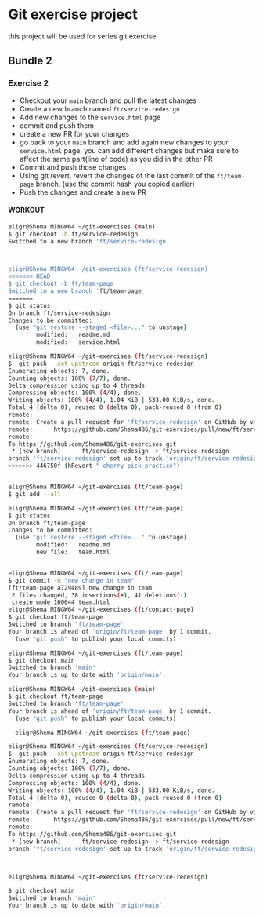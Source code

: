 # Git exercise project

this project will be used for series git exercise

## Bundle 2

### Exercise 2
- Checkout your `main` branch and pull the latest changes
- Create a new branch named `ft/service-redesign`
- Add new changes to the `service.html` page
- commit and push them
- create a new PR for your changes
- go back to your `main` branch and add again new changes to your `service.html` page, you can add different changes but make sure to affect the same part(line of code) as you did in the other PR
- Commit and push those changes
- Using git revert, revert the changes of the last commit of the `ft/team-page` branch. (use the commit hash you copied earlier)
- Push the changes and create a new PR


#### WORKOUT
```bash  
eligr@Shema MINGW64 ~/git-exercises (main)
$ git checkout -b ft/service-redesign 
Switched to a new branch 'ft/service-redesign



eligr@Shema MINGW64 ~/git-exercises (ft/service-redesign)
<<<<<<< HEAD
$ git checkout -b ft/team-page
Switched to a new branch 'ft/team-page
=======
$ git status
On branch ft/service-redesign
Changes to be committed:
  (use "git restore --staged <file>..." to unstage)
        modified:   readme.md
        modified:   service.html

eligr@Shema MINGW64 ~/git-exercises (ft/service-redesign)
$  git push --set-upstream origin ft/service-redesign
Enumerating objects: 7, done.
Counting objects: 100% (7/7), done.
Delta compression using up to 4 threads
Compressing objects: 100% (4/4), done.
Writing objects: 100% (4/4), 1.04 KiB | 533.00 KiB/s, done.
Total 4 (delta 0), reused 0 (delta 0), pack-reused 0 (from 0)
remote: 
remote: Create a pull request for 'ft/service-redesign' on GitHub by visiting:
remote:      https://github.com/Shema486/git-exercises/pull/new/ft/service-redesign
remote:
To https://github.com/Shema486/git-exercises.git
 * [new branch]      ft/service-redesign -> ft/service-redesign
branch 'ft/service-redesign' set up to track 'origin/ft/service-redesign'.
>>>>>>> 446750f (hRevert " cherry-pick practice")


eligr@Shema MINGW64 ~/git-exercises (ft/team-page)
$ git add --all

eligr@Shema MINGW64 ~/git-exercises (ft/team-page)
$ git status
On branch ft/team-page
Changes to be committed:
  (use "git restore --staged <file>..." to unstage)
        modified:   readme.md
        new file:   team.html


eligr@Shema MINGW64 ~/git-exercises (ft/team-page)
$ git commit -m "new change in team"
[ft/team-page a729489] new change in team
 2 files changed, 38 insertions(+), 41 deletions(-)
 create mode 100644 team.html
eligr@Shema MINGW64 ~/git-exercises (ft/contact-page)
$ git checkout ft/team-page
Switched to branch 'ft/team-page'
Your branch is ahead of 'origin/ft/team-page' by 1 commit.
  (use "git push" to publish your local commits)

eligr@Shema MINGW64 ~/git-exercises (ft/team-page)
$ git checkout main
Switched to branch 'main'
Your branch is up to date with 'origin/main'.

eligr@Shema MINGW64 ~/git-exercises (main)
$ git checkout ft/team-page
Switched to branch 'ft/team-page'
Your branch is ahead of 'origin/ft/team-page' by 1 commit.
  (use "git push" to publish your local commits)

  eligr@Shema MINGW64 ~/git-exercises (ft/team-page)

eligr@Shema MINGW64 ~/git-exercises (ft/service-redesign)
$  git push --set-upstream origin ft/service-redesign
Enumerating objects: 7, done.
Counting objects: 100% (7/7), done.
Delta compression using up to 4 threads
Compressing objects: 100% (4/4), done.
Writing objects: 100% (4/4), 1.04 KiB | 533.00 KiB/s, done.
Total 4 (delta 0), reused 0 (delta 0), pack-reused 0 (from 0)
remote: 
remote: Create a pull request for 'ft/service-redesign' on GitHub by visiting:
remote:      https://github.com/Shema486/git-exercises/pull/new/ft/service-redesign
remote:
To https://github.com/Shema486/git-exercises.git
 * [new branch]      ft/service-redesign -> ft/service-redesign
branch 'ft/service-redesign' set up to track 'origin/ft/service-redesign'.



eligr@Shema MINGW64 ~/git-exercises (ft/service-redesign)

$ git checkout main
Switched to branch 'main'
Your branch is up to date with 'origin/main'.


```

